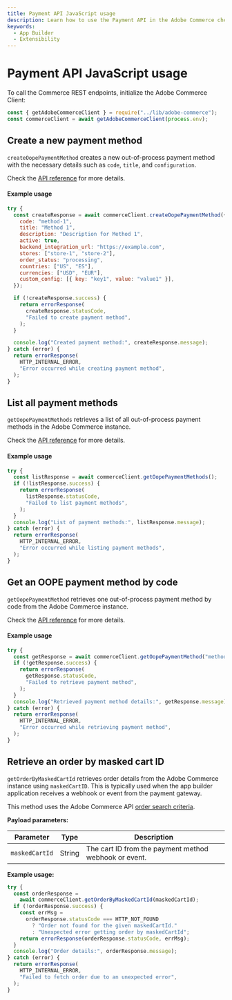```yaml
---
title: Payment API JavaScript usage
description: Learn how to use the Payment API in the Adobe Commerce checkout starter kit.
keywords:
  - App Builder
  - Extensibility
---
```


# Payment API JavaScript usage

To call the Commerce REST endpoints, initialize the Adobe Commerce Client:

```javascript
const { getAdobeCommerceClient } = require("../lib/adobe-commerce");
const commerceClient = await getAdobeCommerceClient(process.env);
```

## Create a new payment method

`createOopePaymentMethod` creates a new out-of-process payment method with the necessary details such as `code`, `title`, and `configuration`.

Check the [API reference](./payment-reference.md#create-a-new-payment-method) for more details.

<CodeBlock slots="heading, code" repeat="1" languages="javascript" />

#### Example usage

```javascript
try {
  const createResponse = await commerceClient.createOopePaymentMethod({
    code: "method-1",
    title: "Method 1",
    description: "Description for Method 1",
    active: true,
    backend_integration_url: "https://example.com",
    stores: ["store-1", "store-2"],
    order_status: "processing",
    countries: ["US", "ES"],
    currencies: ["USD", "EUR"],
    custom_config: [{ key: "key1", value: "value1" }],
  });

  if (!createResponse.success) {
    return errorResponse(
      createResponse.statusCode,
      "Failed to create payment method",
    );
  }

  console.log("Created payment method:", createResponse.message);
} catch (error) {
  return errorResponse(
    HTTP_INTERNAL_ERROR,
    "Error occurred while creating payment method",
  );
}
```

## List all payment methods

`getOopePaymentMethods` retrieves a list of all out-of-process payment methods in the Adobe Commerce instance.

Check the [API reference](./payment-reference.md#list-all-payment-methods) for more details.

<CodeBlock slots="heading, code" repeat="1" languages="javascript" />

#### Example usage

```javascript
try {
  const listResponse = await commerceClient.getOopePaymentMethods();
  if (!listResponse.success) {
    return errorResponse(
      listResponse.statusCode,
      "Failed to list payment methods",
    );
  }
  console.log("List of payment methods:", listResponse.message);
} catch (error) {
  return errorResponse(
    HTTP_INTERNAL_ERROR,
    "Error occurred while listing payment methods",
  );
}
```

## Get an OOPE payment method by code

`getOopePaymentMethod` retrieves one out-of-process payment method by code from the Adobe Commerce instance.

Check the [API reference](./payment-reference.md#get-an-oope-payment-method-by-code) for more details.

<CodeBlock slots="heading, code" repeat="1" languages="javascript" />

#### Example usage

```javascript
try {
  const getResponse = await commerceClient.getOopePaymentMethod("method-1");
  if (!getResponse.success) {
    return errorResponse(
      getResponse.statusCode,
      "Failed to retrieve payment method",
    );
  }
  console.log("Retrieved payment method details:", getResponse.message);
} catch (error) {
  return errorResponse(
    HTTP_INTERNAL_ERROR,
    "Error occurred while retrieving payment method",
  );
}
```

## Retrieve an order by masked cart ID

`getOrderByMaskedCartId` retrieves order details from the Adobe Commerce instance using `maskedCartID`. This is typically used when the app builder application receives a webhook or event from the payment gateway.

This method uses the Adobe Commerce API [order search criteria](https://developer.adobe.com/commerce/webapi/rest/use-rest/performing-searches/#other-search-criteria).

**Payload parameters:**

| Parameter      | Type   | Description                                           |
| -------------- | ------ | ----------------------------------------------------- |
| `maskedCartId` | String | The cart ID from the payment method webhook or event. |

**Example usage:**

```javascript
try {
  const orderResponse =
    await commerceClient.getOrderByMaskedCartId(maskedCartId);
  if (!orderResponse.success) {
    const errMsg =
      orderResponse.statusCode === HTTP_NOT_FOUND
        ? "Order not found for the given maskedCartId."
        : "Unexpected error getting order by maskedCartId";
    return errorResponse(orderResponse.statusCode, errMsg);
  }
  console.log("Order details:", orderResponse.message);
} catch (error) {
  return errorResponse(
    HTTP_INTERNAL_ERROR,
    "Failed to fetch order due to an unexpected error",
  );
}
```
